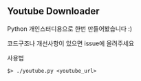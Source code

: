 ## Youtube Downloader 

Python 개인스터디용으로 한번 만들어봤습니다 :) 

코드구조나 개선사항이 있으면 issue에 올려주세요 

사용법 

	$> ./youtube.py <youtube_url>


